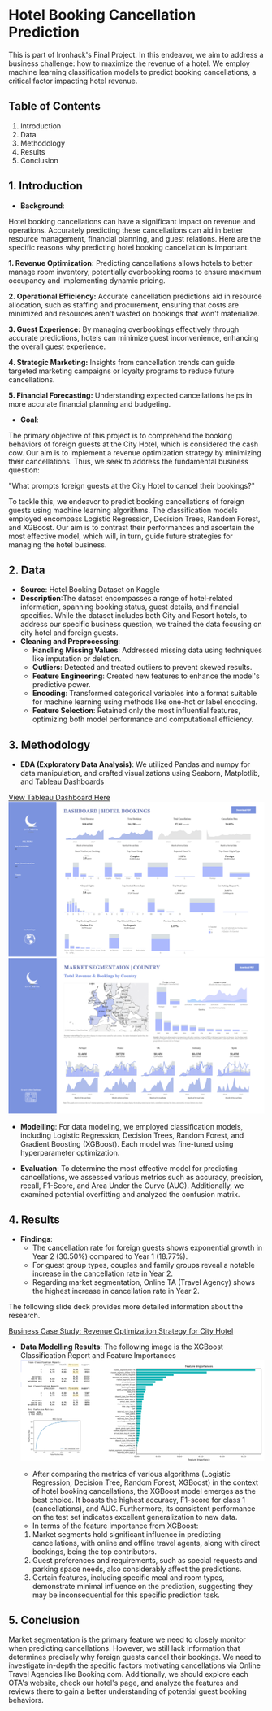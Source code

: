 # Hotel Booking Cancellation Prediction

This is part of Ironhack's Final Project. In this endeavor, we aim to address a business challenge: how to maximize the revenue of a hotel. We employ machine learning classification models to predict booking cancellations, a critical factor impacting hotel revenue.


## Table of Contents

1. Introduction
2. Data
3. Methodology
4. Results
5. Conclusion


## 1. Introduction

- **Background**:


Hotel booking cancellations can have a significant impact on revenue and operations. Accurately predicting these cancellations can aid in better resource management, financial planning, and guest relations. Here are the specific reasons why predicting hotel booking cancellation is important.

**1. Revenue Optimization:**
Predicting cancellations allows hotels to better manage room inventory, potentially overbooking rooms to ensure maximum occupancy and implementing dynamic pricing.

**2. Operational Efficiency:**
Accurate cancellation predictions aid in resource allocation, such as staffing and procurement, ensuring that costs are minimized and resources aren't wasted on bookings that won't materialize.

**3. Guest Experience:**
By managing overbookings effectively through accurate predictions, hotels can minimize guest inconvenience, enhancing the overall guest experience.

**4. Strategic Marketing:**
Insights from cancellation trends can guide targeted marketing campaigns or loyalty programs to reduce future cancellations.

**5. Financial Forecasting:**
Understanding expected cancellations helps in more accurate financial planning and budgeting.

- **Goal**:

The primary objective of this project is to comprehend the booking behaviors of foreign guests at the City Hotel, which is considered the cash cow. Our aim is to implement a revenue optimization strategy by minimizing their cancellations. Thus, we seek to address the fundamental business question:

"What prompts foreign guests at the City Hotel to cancel their bookings?"

To tackle this, we endeavor to predict booking cancellations of foreign guests using machine learning algorithms. The classification models employed encompass Logistic Regression, Decision Trees, Random Forest, and XGBoost. Our aim is to contrast their performances and ascertain the most effective model, which will, in turn, guide future strategies for managing the hotel business.

## 2. Data
- **Source**: Hotel Booking Dataset on Kaggle
- **Description**:The dataset encompasses a range of hotel-related information, spanning booking status, guest details, and financial specifics. While the dataset includes both City and Resort hotels, to address our specific business question, we trained the data focusing on city hotel and foreign guests.
- **Cleaning and Preprocessing**:
    - **Handling Missing Values**: Addressed missing data using techniques like imputation or deletion.
    - **Outliers**: Detected and treated outliers to prevent skewed results.
    - **Feature Engineering**: Created new features to enhance the model's predictive power.
    - **Encoding**: Transformed categorical variables into a format suitable for machine learning using methods like one-hot or label encoding.
    - **Feature Selection**: Retained only the most influential features, optimizing both model performance and computational efficiency.


## 3. Methodology
- **EDA (Exploratory Data Analysis)**: We utilized Pandas and numpy for data manipulation, and crafted visualizations using Seaborn, Matplotlib, and Tableau Dashboards

[View Tableau Dashboard Here](https://public.tableau.com/app/profile/dooinn/viz/HotelBookingFinal/MarketSegmentation-Country)
![Dashboard - Main Dashboard](/img_assets/dashboard1.png)
![Dashboard - Market Segmentation](/img_assets/dashboard2.png)

- **Modelling**: For data modeling, we employed classification models, including Logistic Regression, Decision Trees, Random Forest, and Gradient Boosting (XGBoost). Each model was fine-tuned using hyperparameter optimization.

- **Evaluation**: To determine the most effective model for predicting cancellations, we assessed various metrics such as accuracy, precision, recall, F1-Score, and Area Under the Curve (AUC). Additionally, we examined potential overfitting and analyzed the confusion matrix.




## 4. Results

- **Findings**:
    - The cancellation rate for foreign guests shows exponential growth in Year 2 (30.50%) compared to Year 1 (18.77%).
    - For guest group types, couples and family groups reveal a notable increase in the cancellation rate in Year 2.
    - Regarding market segmentation, Online TA (Travel Agency) shows the highest increase in cancellation rate in Year 2.

The following slide deck provides more detailed information about the research.

[Business Case Study: Revenue Optimization Strategy for City Hotel](https://github.com/dooinn/hotel_cancellation_prediction/blob/main/City%20Hotel%20Revenue%20Opitmization%20Staregy%202017-2018.pdf)


- **Data Modelling Results**:
The following image is the XGBoost Classification Report and Feature Importances
![XGBoost Classification Report](/img_assets/class_report_feature_import.png)

    - After comparing the metrics of various algorithms (Logistic Regression, Decision Tree, Random Forest, XGBoost) in the context of hotel booking cancellations, the XGBoost model emerges as the best choice. It boasts the highest accuracy, F1-score for class 1 (cancellations), and AUC. Furthermore, its consistent performance on the test set indicates excellent generalization to new data.
    - In terms of the feature importance from XGBoost:
    1. Market segments hold significant influence in predicting cancellations, with online and offline travel agents, along with direct bookings, being the top contributors.
    2. Guest preferences and requirements, such as special requests and parking space needs, also considerably affect the predictions.
    3. Certain features, including specific meal and room types, demonstrate minimal influence on the prediction, suggesting they may be inconsequential for this specific prediction task.



## 5. Conclusion

Market segmentation is the primary feature we need to closely monitor when predicting cancellations. However, we still lack information that determines precisely why foreign guests cancel their bookings. We need to investigate in-depth the specific factors motivating cancellations via Online Travel Agencies like Booking.com. Additionally, we should explore each OTA's website, check our hotel's page, and analyze the features and reviews there to gain a better understanding of potential guest booking behaviors.



